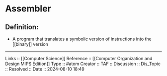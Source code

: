 # Assembler

## Definition:

- A program that translates a symbolic version of instructions into the [[binary]] version
---
Links :: [[Computer Science]]
Reference :: [[Computer Organization and Design MIPS Edition]]
Type :: #atom
Creator ::
TAF ::
Discussion ::
Dis_Topic :: 
Resolved ::
Date :: 2024-08-10 18:49
